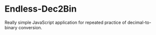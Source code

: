 # Endless-Dec2Bin
Really simple JavaScript application for repeated practice of decimal-to-binary conversion.
